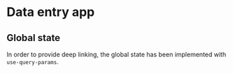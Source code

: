 # Data entry app

## Global state

In order to provide deep linking, the global state has been implemented with
`use-query-params`.
